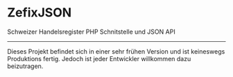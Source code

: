 ZefixJSON
=========

Schweizer Handelsregister PHP Schnitstelle und JSON API

---

Dieses Projekt befindet sich in einer sehr frühen Version und ist keineswegs Produktions fertig. Jedoch ist jeder Entwickler willkommen dazu beizutragen.
